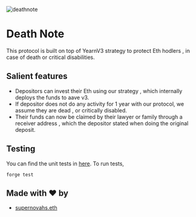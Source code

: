 ![deathnote](https://github.com/supernovahs/DeathNote/assets/91280922/69ad8885-de83-4e01-84aa-26e4015829b8)

# Death Note

This protocol is built on top of YearnV3 strategy to protect Eth hodlers , in case of death or critical disabilities. 

## Salient features

- Depositors can invest their Eth using our strategy , which internally deploys the funds to aave v3.
- If depositor does not do any activity for 1 year with our protocol, we assume they are dead , or critically disabled.
- Their funds can now be claimed by their lawyer or family through a receiver address , which the depositor stated when doing the original deposit.

## Testing
You can find the unit tests in [here](https://github.com/supernovahs/DeathNote/blob/master/src/test/Operation.t.sol).
To run tests, 
```
forge test 
```

## Made with ❤️ by 
- [supernovahs.eth](https://www.supernovahs.xyz/)

